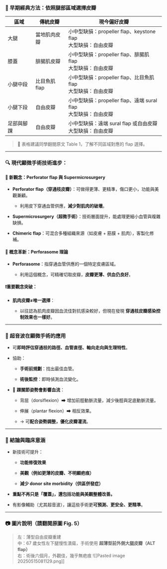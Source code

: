 ### 🧠 早期經典方法：依照腿部區域選擇皮瓣

| 區域    | 傳統皮瓣      | 現今偏好皮瓣                                            |
| ----- | --------- | ------------------------------------------------- |
| 大腿    | 當地肌肉皮瓣    | 小中型缺損：propeller flap、keystone flap  <br>大型缺損：自由皮瓣 |
| 膝蓋    | 腓腸肌皮瓣     | 小中型缺損：propeller flap、腓腸肌 flap  <br>大型缺損：自由皮瓣      |
| 小腿中段  | 比目魚肌 flap | 小中型缺損：propeller flap、比目魚肌 flap  <br>大型缺損：自由皮瓣     |
| 小腿下段  | 自由皮瓣      | 小中型缺損：propeller flap、遠端 sural flap  <br>大型缺損：自由皮瓣 |
| 足部與腳踝 | 自由皮瓣      | 小中型缺損：遠端 sural flap 或自由皮瓣  <br>大型缺損：自由皮瓣          |

> 📌 表格建議同學翻閱原文 Table 1，了解不同區域對應的 flap 選擇。

---

### 🔍 現代顯微手術技術進步：

#### 🧬 新觀念：Perforator flap 與 Supermicrosurgery

- **Perforator flap（穿通枝皮瓣）**：可做得更薄、更精準，傷口更小，功能與美觀兼顧。
    
    - 利用皮下穿通血管供應，**減少對肌肉的破壞**。
        
- **Supermicrosurgery（超微手術）**：技術層面提升，能處理更細小血管與複雜缺損。
    
- **Chimeric flap**：可混合多種組織來源（如皮膚 + 筋膜 + 肌肉），客製化修補。
    

#### 🔬 概念革新：Perforasome 理論

- **Perforasome**：指穿通血管供應的一個特定皮膚區域。
    
    - 利用這個概念，可精確切取皮瓣，**皮瓣更薄、供血仍良好**。
        

#### ❗重要觀念突破：

- **肌肉皮瓣≠唯一選擇**：
    
    - 以往認為肌肉皮瓣因血流佳對抗感染較好，但現在發現 **穿通枝皮瓣感染控制效果也一樣好**。
        

---

### 🧪 超音波在顯微手術的應用

- 可**即時評估穿通枝的路徑、血管直徑、軸向走向與生理特性**。
    
- 協助：
    
    - **手術前規劃**：找出最佳血管。
        
    - **術後監控**：即時偵測血流變化。
        
- 🦶 **踝關節姿勢會影響血流**：
    
    - 背屈（dorsiflexion）➡ 增加前脛動脈流量，減少後脛與足底動脈流量。
        
    - 伸展（plantar flexion）➡ 相反效果。
        
    - → 可**配合姿勢調整，優化皮瓣灌流**。
        

---

### 🎯 結論與臨床意涵

- 新技術可提升：
    
    - **功能修復效果**
        
    - **美觀（例如更薄的皮瓣、不明顯疤痕）**
        
    - **減少 donor site morbidity（供區併發症）**
        
- **重點不再只是「覆蓋」，還包括功能與美觀整體改善。**
    
- 有影像輔助（尤其超音波），讓這些手術更**可預測、更安全、更精準**。
    

---

### 📷 圖片說明（請翻閱原圖 Fig. 5）

> 左：薄型自由皮瓣重建  
> 中：67 歲女性左下腿慢性潰瘍，手術使用 **超薄型前外側大腿皮瓣（ALT flap）**  
> 右：術後六個月，外觀佳，幾乎無疤痕
> ![[Pasted image 20250515081129.png]]